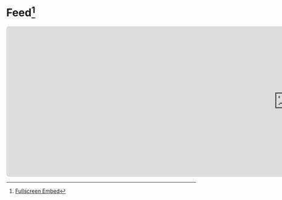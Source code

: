 # Feed[^1]



<style>
.ui-resizable-helper { border: 1px dotted gray; }
.resizable{display:block; width:1500px; height:400px; padding:0px; border:0px solid gray; overflow:hidden; position:relative;}
iframe{ width:100%; height:100%; resize:both; overflow:auto}
</style>

<link href="http://ajax.googleapis.com/ajax/libs/jqueryui/1.8/themes/start/jquery-ui.css" rel="stylesheet"/>
<script src="http://ajax.googleapis.com/ajax/libs/jquery/1.4/jquery.min.js"></script>
<script src="http://ajax.googleapis.com/ajax/libs/jqueryui/1.8/jquery-ui.min.js"></script>
<script>
document.addEventListener('DataPageReady', function (event) {
$( ".content" ).resizable({
animate: true, animateEasing: 'swing', animateDuration: 500
});
});
</script>


<iframe allowfullscreen sandbox="allow-top-navigation allow-scripts allow-popups allow-popups-to-escape-sandbox" class="resizable" width="400" height="800" src="https://www.mastofeed.com/apiv2/feed?userurl=https%3A%2F%2Fmastodon.world%2Fusers%2FGL513&theme=dark&size=100&header=true&replies=false&boosts=true" style="border-radius: 7px;"></iframe>

[^1]: [Fullscreen Embed](https://www.mastofeed.com/apiv2/feed?userurl=https%3A%2F%2Fmastodon.world%2Fusers%2FGL513&theme=dark&size=100&header=true&replies=false&boosts=true)
